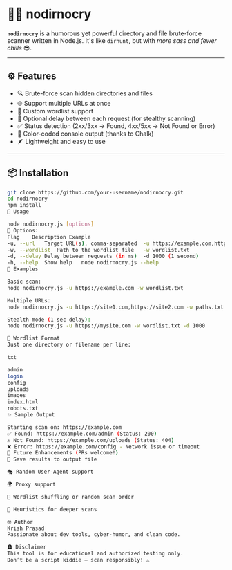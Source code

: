 # 🕵️‍♂️ nodirnocry

**`nodirnocry`** is a humorous yet powerful directory and file brute-force scanner written in Node.js. It's like `dirhunt`, but with *more sass and fewer chills* 😎.

---

## ⚙️ Features

- 🔍 Brute-force scan hidden directories and files
- 🌐 Support multiple URLs at once
- 📁 Custom wordlist support
- 🐢 Optional delay between each request (for stealthy scanning)
- ✅ Status detection (2xx/3xx → Found, 4xx/5xx → Not Found or Error)
- 🎨 Color-coded console output (thanks to Chalk)
- 🪶 Lightweight and easy to use

---

## 📦 Installation

```bash
git clone https://github.com/your-username/nodirnocry.git
cd nodirnocry
npm install
🚀 Usage

node nodirnocry.js [options]
🔧 Options:
Flag	Description	Example
-u, --url	Target URL(s), comma-separated	-u https://example.com,https://test.com
-w, --wordlist	Path to the wordlist file	-w wordlist.txt
-d, --delay	Delay between requests (in ms)	-d 1000 (1 second)
-h, --help	Show help	node nodirnocry.js --help
🧪 Examples

Basic scan:
node nodirnocry.js -u https://example.com -w wordlist.txt

Multiple URLs:
node nodirnocry.js -u https://site1.com,https://site2.com -w paths.txt

Stealth mode (1 sec delay):
node nodirnocry.js -u https://mysite.com -w wordlist.txt -d 1000

📁 Wordlist Format
Just one directory or filename per line:

txt

admin
login
config
uploads
images
index.html
robots.txt
✨ Sample Output

Starting scan on: https://example.com
✅ Found: https://example.com/admin (Status: 200)
⚠️ Not Found: https://example.com/uploads (Status: 404)
❌ Error: https://example.com/config - Network issue or timeout
🧠 Future Enhancements (PRs welcome!)
📄 Save results to output file

🎭 Random User-Agent support

🌍 Proxy support

🔀 Wordlist shuffling or random scan order

🧬 Heuristics for deeper scans

🤓 Author
Krish Prasad
Passionate about dev tools, cyber-humor, and clean code.

🪦 Disclaimer
This tool is for educational and authorized testing only.
Don’t be a script kiddie — scan responsibly! ⚠️

